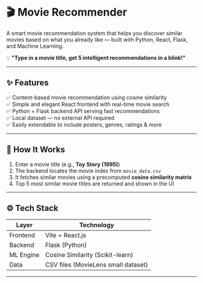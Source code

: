 # 🎬 Movie Recommender

A smart movie recommendation system that helps you discover similar movies based on what you already like — built with Python, React, Flask, and Machine Learning.

💡 **"Type in a movie title, get 5 intelligent recommendations in a blink!"**

---

## ✨ Features

✅ Content-based movie recommendation using cosine similarity  
✅ Simple and elegant React frontend with real-time movie search  
✅ Python + Flask backend API serving fast recommendations  
✅ Local dataset — no external API required  
✅ Easily extendable to include posters, genres, ratings & more

---

## 🚀 How It Works

1. Enter a movie title (e.g., **Toy Story (1995)**)
2. The backend locates the movie index from `movie_data.csv`
3. It fetches similar movies using a precomputed **cosine similarity matrix**
4. Top 5 most similar movie titles are returned and shown in the UI

---

## ⚙️ Tech Stack

| Layer     | Technology            |
|-----------|------------------------|
| Frontend  | Vite + React.js        |
| Backend   | Flask (Python)         |
| ML Engine | Cosine Similarity (Scikit-learn) |
| Data      | CSV files (MovieLens small dataset) |

---


